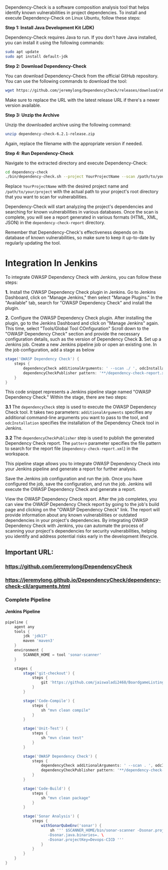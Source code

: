 Dependency-Check is a software composition analysis tool that helps identify known vulnerabilities in project dependencies. To install and execute Dependency-Check on Linux Ubuntu, follow these steps:

**Step 1: Install Java Development Kit (JDK)**

Dependency-Check requires Java to run. If you don't have Java installed, you can install it using the following commands:

```bash
sudo apt update
sudo apt install default-jdk
```

**Step 2: Download Dependency-Check**

You can download Dependency-Check from the official GitHub repository. You can use the following commands to download the tool:

```bash
wget https://github.com/jeremylong/DependencyCheck/releases/download/v6.2.1/dependency-check-6.2.1-release.zip
```

Make sure to replace the URL with the latest release URL if there's a newer version available.

**Step 3: Unzip the Archive**

Unzip the downloaded archive using the following command:

```bash
unzip dependency-check-6.2.1-release.zip
```

Again, replace the filename with the appropriate version if needed.

**Step 4: Run Dependency-Check**

Navigate to the extracted directory and execute Dependency-Check:

```bash
cd dependency-check
./bin/dependency-check.sh --project YourProjectName --scan /path/to/your/project
```

Replace `YourProjectName` with the desired project name and `/path/to/your/project` with the actual path to your project's root directory that you want to scan for vulnerabilities.

Dependency-Check will start analyzing the project's dependencies and searching for known vulnerabilities in various databases. Once the scan is complete, you will see a report generated in various formats (HTML, XML, JSON) in the `dependency-check-report` directory.

Remember that Dependency-Check's effectiveness depends on its database of known vulnerabilities, so make sure to keep it up-to-date by regularly updating the tool.

# Integration In Jenkins

To integrate OWASP Dependency Check with Jenkins, you can follow these steps:

**1.** Install the OWASP Dependency Check plugin in Jenkins. Go to Jenkins Dashboard, click on "Manage Jenkins," then select "Manage Plugins." In the "Available" tab, search for "OWASP Dependency Check" and install the plugin.

**2.** Configure the OWASP Dependency Check plugin. After installing the plugin, go to the Jenkins Dashboard and click on "Manage Jenkins" again. This time, select "Tools/Global Tool COnfiguration" Scroll down to the "OWASP Dependency Check" section and provide the necessary configuration details, such as the version of  Dependency Check 
**3.** Set up a Jenkins job. Create a new Jenkins pipeline job or open an existing one. In the job configuration, add a stage as below 



```groovy
stage('OWASP Dependency Check') {
    steps {
        dependencyCheck additionalArguments: ' --scan ./ ', odcInstallation: 'DC'
        dependencyCheckPublisher pattern: '**/dependency-check-report.xml'
    }
}
```

This code snippet represents a Jenkins pipeline stage named "OWASP Dependency Check." Within the stage, there are two steps: 

**3.1** The `dependencyCheck` step is used to execute the OWASP Dependency Check tool. It takes two parameters: `additionalArguments` specifies any additional command-line arguments you want to pass to the tool, and `odcInstallation` specifies the installation of the Dependency Check tool in Jenkins.

**3.2**  The `dependencyCheckPublisher` step is used to publish the generated Dependency Check report. The `pattern` parameter specifies the file pattern to search for the report file (`dependency-check-report.xml`) in the workspace.

This pipeline stage allows you to integrate OWASP Dependency Check into your Jenkins pipeline and generate a report for further analysis.

Save the Jenkins job configuration and run the job. Once you have configured the job, save the configuration, and run the job. Jenkins will execute the OWASP Dependency Check and generate a report.

View the OWASP Dependency Check report. After the job completes, you can view the OWASP Dependency Check report by going to the job's build page and clicking on the "OWASP Dependency Check" link. The report will provide information about any known vulnerabilities or outdated dependencies in your project's dependencies.
By integrating OWASP Dependency Check with Jenkins, you can automate the process of scanning your project's dependencies for security vulnerabilities, helping you identify and address potential risks early in the development lifecycle.

## Important URL:

### https://github.com/jeremylong/DependencyCheck
### https://jeremylong.github.io/DependencyCheck/dependency-check-cli/arguments.html

### Complete Pipeline

#### Jenkins Pipeline

```groovy
pipeline {
    agent any
    tools {
        jdk 'jdk17'
        maven 'maven3'
    }
    environment {
        SCANNER_HOME = tool 'sonar-scanner'
    }

    stages {
        stage('git-checkout') {
            steps {
                git 'https://github.com/jaiswaladi2468/BoardgameListingWebApp.git'
            }
        }

        stage('Code-Compile') {
            steps {
                sh "mvn clean compile"
            }
        }

        stage('Unit-Test') {
            steps {
                sh "mvn clean test"
            }
        }

        stage('OWASP Dependency Check') {
            steps {
                dependencyCheck additionalArguments: ' --scan . ', odcInstallation: 'DC'
                dependencyCheckPublisher pattern: '**/dependency-check-report.xml'
            }
        }

        stage('Code-Build') {
            steps {
                sh "mvn clean package"
            }
        }

        stage('Sonar Analysis') {
            steps {
                withSonarQubeEnv('sonar') {
                    sh ''' $SCANNER_HOME/bin/sonar-scanner -Dsonar.projectName=Devops-CICD \
                   -Dsonar.java.binaries=. \
                   -Dsonar.projectKey=Devops-CICD '''
                }
            }
        }
    }
}



﻿




